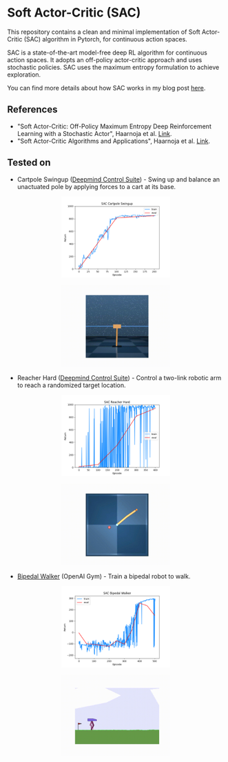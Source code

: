 # Soft Actor-Critic (SAC)
This repository contains a clean and minimal implementation of Soft Actor-Critic (SAC) algorithm in Pytorch, for continuous action spaces.

SAC is a state-of-the-art model-free deep RL algorithm for continuous action spaces. It adopts an off-policy actor-critic approach and uses stochastic policies. SAC uses the maximum entropy formulation to achieve exploration.

You can find more details about how SAC works in my blog post [here](https://adi3e08.github.io/posts/2021/12/soft-actor-critic/).

## References
* "Soft Actor-Critic: Off-Policy Maximum Entropy Deep Reinforcement Learning with a Stochastic Actor", Haarnoja et al. [Link](https://arxiv.org/abs/1801.01290).
* "Soft Actor-Critic Algorithms and Applications", Haarnoja et al. [Link](https://arxiv.org/abs/1812.05905).

## Tested on

* Cartpole Swingup ([Deepmind Control Suite](https://github.com/deepmind/dm_control/tree/master/dm_control/suite)) - Swing up and balance an unactuated pole by applying forces to a cart at its base.

<p align="center">
<img src=".media/sac_cartpole_swingup.png" width="50%" height="50%">
</p>

<p align="center">
<img src=".media/sac_cartpole_swingup.gif" width="50%" height="50%">
</p>

* Reacher Hard ([Deepmind Control Suite](https://github.com/deepmind/dm_control/tree/master/dm_control/suite)) - Control a two-link robotic arm to reach a randomized target location.

<p align="center">
<img src=".media/sac_reacher_hard.png" width="50%" height="50%">
</p>

<p align="center">
<img src=".media/sac_reacher_hard.gif" width="50%" height="50%">
</p>

* [Bipedal Walker](https://gym.openai.com/envs/BipedalWalker-v2/) (OpenAI Gym) - Train a bipedal robot to walk.

<p align="center">
<img src=".media/sac_bipedal_walker.png" width="50%" height="50%">
</p>

<p align="center">
<img src=".media/sac_bipedal_walker.gif" width="50%" height="50%">
</p>
 
